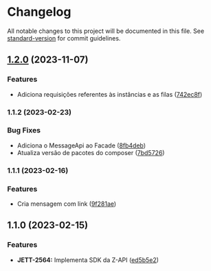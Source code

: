 # Changelog

All notable changes to this project will be documented in this file. See [standard-version](https://github.com/conventional-changelog/standard-version) for commit guidelines.

## [1.2.0](https://github.com/jetimob/z-api-sdk-php-laravel/compare/v1.1.2...v1.2.0) (2023-11-07)


### Features

* Adiciona requisições referentes às instâncias e as filas ([742ec8f](https://github.com/jetimob/z-api-sdk-php-laravel/commit/742ec8fa10be12d723ee726dfbe87566e5f7e0c5))

### 1.1.2 (2023-02-23)

### Bug Fixes

* Adiciona o MessageApi ao Facade ([8fb4deb](https://github.com/jetimob/z-api-sdk-php-laravel/commit/8fb4deb6c67c8dbff5d30a87ae99e418e096bd96))
* Atualiza versão de pacotes do composer ([7bd5726](https://github.com/jetimob/z-api-sdk-php-laravel/commit/7bd572661a60f52861c5e686252643028146a3da))

### 1.1.1 (2023-02-16)

### Features

* Cria mensagem com link ([9f281ae](https://github.com/jetimob/z-api-sdk-php-laravel/commit/9f281ae383086e4ae74c6ae8c195a1df30c21816))

## 1.1.0 (2023-02-15)


### Features

* **JETT-2564:** Implementa SDK da Z-API ([ed5b5e2](https://github.com/jetimob/z-api-sdk-php-laravel/commit/ed5b5e2194cd8bca7e3f94a3deda9bc7fd1163ed))
